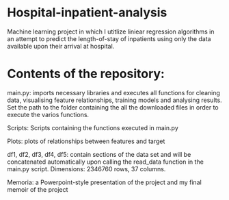 # Hospital-inpatient-analysis
Machine learning project in which I utitlize liniear regression algorithms in an attempt to predict the length-of-stay of inpatients using only the data available upon their arrival at hospital.

# Contents of the repository:
main.py: imports necessary libraries and executes all functions for cleaning data, visualising feature relationships, training models and analysing results. Set the path to the folder containing the all the downloaded files in order to execute the varios functions.

Scripts: Scripts containing the functions executed in main.py

Plots: plots of relationships between features and target

df1, df2, df3, df4, df5: contain sections of the data set and will be concatenated automatically upon calling the read_data function in the main.py script. Dimensions: 2346760 rows, 37 columns.

Memoria: a Powerpoint-style presentation of the project and my final memoir of the project
